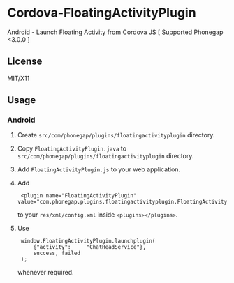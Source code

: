 Cordova-FloatingActivityPlugin
==============================

Android - Launch Floating Activity from Cordova JS [ Supported Phonegap &lt;3.0.0 ]

## License

MIT/X11

## Usage

### Android

1. Create `src/com/phonegap/plugins/floatingactivityplugin` directory.
2. Copy `FloatingActivityPlugin.java` to `src/com/phonegap/plugins/floatingactivityplugin` directory.
3. Add `FloatingActivityPlugin.js` to your web application.
4. Add

        <plugin name="FloatingActivityPlugin" value="com.phonegap.plugins.floatingactivityplugin.FloatingActivityPlugin"/>

   to your `res/xml/config.xml` inside `<plugins></plugins>`.
5. Use

        window.FloatingActivityPlugin.launchplugin(
			{"activity":     "ChatHeadService"},
			success, failed
		);

   whenever required.
